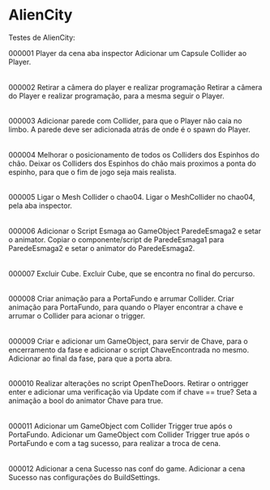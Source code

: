 # AlienCity
Testes de AlienCity:



000001 
Player da cena aba inspector 
Adicionar um Capsule Collider ao Player. 
###### 

000002 
Retirar a câmera do player e realizar programação 
Retirar a câmera do Player e realizar programação, para a mesma seguir o Player. 
###### 

000003 
Adicionar parede com Collider, para que o Player não caia no limbo.
A parede deve ser adicionada atrás de onde é o spawn do Player. 
###### 

000004 
Melhorar o posicionamento de todos os Colliders dos Espinhos do chão. 
Deixar os Colliders dos Espinhos do chão mais proximos a ponta do espinho, para que o fim de jogo seja mais realista. 
###### 

000005 
Ligar o Mesh Collider o chao04.
Ligar o MeshCollider no chao04, pela aba inspector. 
###### 

000006 
Adicionar o Script Esmaga ao GameObject ParedeEsmaga2 e setar o animator. 
Copiar o componente/script de ParedeEsmaga1 para ParedeEsmaga2 e setar o animator do ParedeEsmaga2. 
###### 

000007 
Excluir Cube.
Excluir Cube, que se encontra no final do percurso. 
###### 

000008 
Criar animação para a PortaFundo e arrumar Collider.
Criar animação para PortaFundo, para quando o Player encontrar a chave e arrumar o Collider para acionar o trigger. 
###### 

000009 
Criar e adicionar um GameObject, para servir de Chave, para o encerramento da fase e adicionar o script ChaveEncontrada no mesmo.
Adicionar ao final da fase, para que a porta abra. 
###### 

000010 
Realizar alterações no script OpenTheDoors.
Retirar o ontrigger enter e adicionar uma verificação via Update com if chave == true? Seta a animação a bool do animator Chave para true. 
###### 

000011 
Adicionar um GameObject com Collider Trigger true após o PortaFundo. 
Adicionar um GameObject com Collider Trigger true após o PortaFundo e com a tag sucesso, para realizar a troca de cena. 
###### 

000012 
Adicionar a cena Sucesso nas conf do game. 
Adicionar a cena Sucesso nas configurações do BuildSettings. 
 
